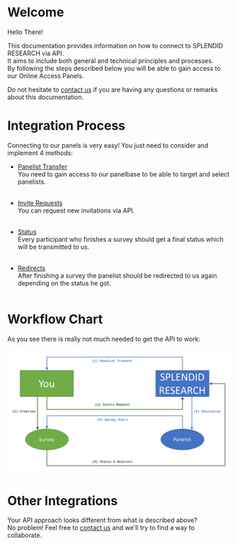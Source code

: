# Welcome

Hello There!

This documentation provides information on how to connect to SPLENDID RESEARCH via API.<br />
It aims to include both general and technical principles and processes.<br />
By following the steps described below you will be able to gain access to our Online Access Panels.<br />

Do not hesitate to [contact us](mailto:api@splendid-research.com) if you are having any questions or remarks about this documentation.


# Integration Process

Connecting to our panels is very easy! You just need to consider and implement 4 methods:

* [Panelist Transfer](/panelist)<br />
You need to gain access to our panelbase to be able to target and select panelists.<br /><br />

* [Invite Requests](/invites)<br />
You can request new invitations via API.<br /><br />

* [Status](/status)<br />
Every participant who finishes a survey should get a final status which will be transmitted to us.<br /><br />

* [Redirects](/redirect)<br />
After finishing a survey the panelist should be redirected to us again depending on the status he got.<br /><br />

# Workflow Chart

As you see there is really not much needed to get the API to work:

![API Workflow Chart](/chart.png "API Workflow Chart")


# Other Integrations

Your API approach looks different from what is described above?<br />
No problem! Feel free to [contact us](mailto:api@splendid-research.com) and we'll try to find a way to collaborate.







